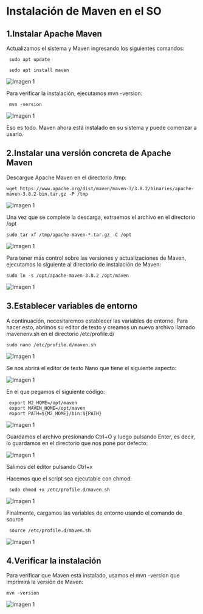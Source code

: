 # Instalación de Maven en el SO

## 1.Instalar Apache Maven

 Actualizamos el sistema y Maven ingresando los siguientes comandos:

```
 sudo apt update
```
```
 sudo apt install maven
```

<img src="Imágenes/Imagen1.png" alt="Imagen 1">

 Para verificar la instalación, ejecutamos mvn -version:
```
 mvn -version
```

<img src="Imágenes/Imagen2.png" alt="Imagen 1">

 Eso es todo. Maven ahora está instalado en su sistema y puede comenzar a usarlo.

## 2.Instalar una versión concreta de Apache Maven


 Descargue Apache Maven en el directorio /tmp:

```
wget https://www.apache.org/dist/maven/maven-3/3.8.2/binaries/apache-maven-3.8.2-bin.tar.gz -P /tmp
```

<img src="Imágenes/Imagen3.png" alt="Imagen 1">

 Una vez que se complete la descarga, extraemos el archivo en el directorio /opt
```
sudo tar xf /tmp/apache-maven-*.tar.gz -C /opt
```
<img src="Imágenes/Imagen4.png" alt="Imagen 1">

 Para tener más control sobre las versiones y actualizaciones de Maven, ejecutamos lo siguiente al directorio de instalación de Maven:

```
sudo ln -s /opt/apache-maven-3.8.2 /opt/maven
```

<img src="Imágenes/Imagen5.png" alt="Imagen 1">

## 3.Establecer variables de entorno
 A continuación, necesitaremos establecer las variables de entorno. Para hacer esto, abrimos su editor de texto y creamos un nuevo archivo llamado mavenenv.sh en el directorio /etc/profile.d/
```
sudo nano /etc/profile.d/maven.sh
```
<img src="Imágenes/Imagen5.1.png" alt="Imagen 1">

Se nos abrirá el editor de texto Nano que tiene el siguiente aspecto:

<img src="Imágenes/Imagen6.png" alt="Imagen 1">

En el que pegamos el siguiente código:

```
 export M2_HOME=/opt/maven
 export MAVEN_HOME=/opt/maven
 export PATH=${M2_HOME}/bin:${PATH}
```

<img src="Imágenes/Imagen7.png" alt="Imagen 1">

 Guardamos el archivo presionando Ctrl+O y luego pulsando Enter, es decir, lo guardamos en el directorio que nos pone por defecto:
 
 <img src="Imágenes/Imagen8.png" alt="Imagen 1">
 
 Salimos del editor pulsando Ctrl+x 

 Hacemos que el script sea ejecutable con chmod:

```
 sudo chmod +x /etc/profile.d/maven.sh
```
<img src="Imágenes/Imagen9.png" alt="Imagen 1">

 Finalmente, cargamos las variables de entorno usando el comando de source
```
 source /etc/profile.d/maven.sh
```

<img src="Imágenes/Imagen10.png" alt="Imagen 1">

## 4.Verificar la instalación

Para verificar que Maven está instalado, usamos el mvn -version que imprimirá la versión de Maven:

```
mvn -version
```

<img src="Imágenes/Imagen11.png" alt="Imagen 1">
